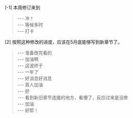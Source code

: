 
[-1] 本周修订来到
>--- 冲！<br>
>--- 等候多时<br>
>--- 打卡<br>

[2] 按照这种修改的进度，应该在5月底能够写到新章节了。
>--- 准备改完看的<br>
>--- 加油啊<br>
>--- 这波终于<br>
>--- 一年了<br>
>--- 好消息好消息<br>
>--- 真人加油<br>
>--- 好<br>
>--- 看到新旧章节连接的地方，看懵了，反应过来是没修<br>
>--- 加油<br>
>--- 好耶！<br>
